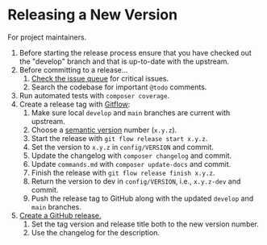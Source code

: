 # Releasing a New Version

For project maintainers.

1. Before starting the release process ensure that you have checked out the
"develop" branch and that is up-to-date with the upstream.
2. Before committing to a release...
    1. [Check the issue queue](https://github.com/acquia/orca/issues) for critical issues.
    1. Search the codebase for important `@todo` comments.
3. Run automated tests with `composer coverage`.
4. Create a release tag with [Gitflow](https://github.com/nvie/gitflow):
    1. Make sure local `develop` and `main` branches are current with upstream.
    1. Choose a [semantic version](https://semver.org/) number (`x.y.z`).
    1. Start the release with `git flow release start x.y.z`.
    1. Set the version to `x.y.z` in `config/VERSION` and commit.
    1. Update the changelog with `composer changelog` and commit.
    1. Update `commands.md` with `composer update-docs` and commit.
    1. Finish the release with `git flow release finish x.y.z`.
    1. Return the version to dev in `config/VERSION`, i.e., `x.y.z-dev` and commit.
    1. Push the release tag to GitHub along with the updated `develop` and `main` branches.
5. [Create a GitHub release.](https://help.github.com/articles/creating-releases/)
    1. Set the tag version and release title both to the new version number.
    1. Use the changelog for the description.
